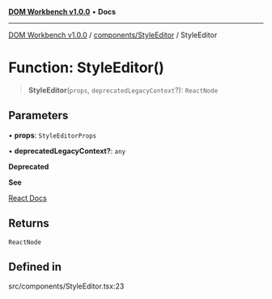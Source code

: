 [**DOM Workbench v1.0.0**](../../../README.md) • **Docs**

***

[DOM Workbench v1.0.0](../../../modules.md) / [components/StyleEditor](../README.md) / StyleEditor

# Function: StyleEditor()

> **StyleEditor**(`props`, `deprecatedLegacyContext`?): `ReactNode`

## Parameters

• **props**: `StyleEditorProps`

• **deprecatedLegacyContext?**: `any`

**Deprecated**

**See**

[React Docs](https://legacy.reactjs.org/docs/legacy-context.html#referencing-context-in-lifecycle-methods)

## Returns

`ReactNode`

## Defined in

src/components/StyleEditor.tsx:23
